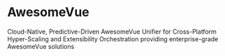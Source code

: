 # AwesomeVue
Cloud-Native, Predictive-Driven AwesomeVue Unifier for Cross-Platform Hyper-Scaling and Extensibility Orchestration providing enterprise-grade AwesomeVue solutions
